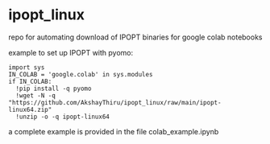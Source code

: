 # ipopt_linux
repo for automating download of IPOPT binaries for google colab notebooks

example to set up IPOPT with pyomo:
```
import sys
IN_COLAB = 'google.colab' in sys.modules
if IN_COLAB:
  !pip install -q pyomo
  !wget -N -q "https://github.com/AkshayThiru/ipopt_linux/raw/main/ipopt-linux64.zip"
  !unzip -o -q ipopt-linux64
```

a complete example is provided in the file colab_example.ipynb
